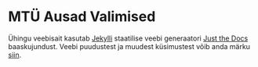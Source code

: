 # MTÜ Ausad Valimised

Ühingu veebisait kasutab [Jekylli](https://jekyllrb.com/) staatilise veebi generaatori [Just the Docs](https://just-the-docs.github.io/just-the-docs/) baaskujundust. Veebi puudustest ja muudest küsimustest võib anda märku [siin](https://github.com/ausadvalimised/ausadvalimised.ee/issues).
